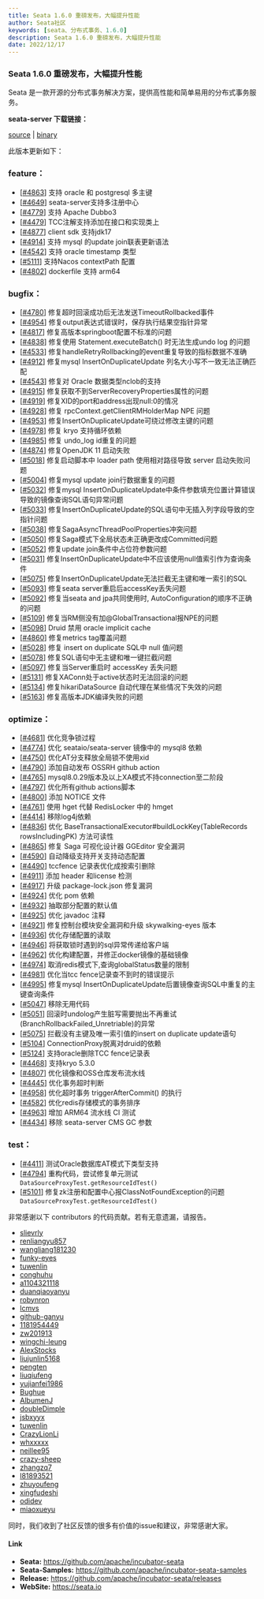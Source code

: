 ```yaml
---
title: Seata 1.6.0 重磅发布，大幅提升性能
author: Seata社区
keywords: [seata、分布式事务、1.6.0]
description: Seata 1.6.0 重磅发布，大幅提升性能
date: 2022/12/17
---
```


### Seata 1.6.0 重磅发布，大幅提升性能

Seata 是一款开源的分布式事务解决方案，提供高性能和简单易用的分布式事务服务。

**seata-server 下载链接：**

[source](https://github.com/apache/incubator-seata/archive/v1.6.0.zip) |
[binary](https://github.com/apache/incubator-seata/releases/download/v1.6.0/seata-server-1.6.0.zip)

此版本更新如下：

### feature：
- [[#4863](https://github.com/apache/incubator-seata/pull/4863)] 支持 oracle 和 postgresql 多主键
- [[#4649](https://github.com/apache/incubator-seata/pull/4649)] seata-server支持多注册中心
- [[#4779](https://github.com/apache/incubator-seata/pull/4779)] 支持 Apache Dubbo3
- [[#4479](https://github.com/apache/incubator-seata/pull/4479)] TCC注解支持添加在接口和实现类上
- [[#4877](https://github.com/apache/incubator-seata/pull/4877)] client sdk 支持jdk17
- [[#4914](https://github.com/apache/incubator-seata/pull/4914)] 支持 mysql 的update join联表更新语法
- [[#4542](https://github.com/apache/incubator-seata/pull/4542)] 支持 oracle timestamp 类型
- [[#5111](https://github.com/apache/incubator-seata/pull/5111)] 支持Nacos contextPath 配置
- [[#4802](https://github.com/apache/incubator-seata/pull/4802)] dockerfile 支持 arm64


### bugfix：
- [[#4780](https://github.com/apache/incubator-seata/pull/4780)] 修复超时回滚成功后无法发送TimeoutRollbacked事件
- [[#4954](https://github.com/apache/incubator-seata/pull/4954)] 修复output表达式错误时，保存执行结果空指针异常
- [[#4817](https://github.com/apache/incubator-seata/pull/4817)] 修复高版本springboot配置不标准的问题
- [[#4838](https://github.com/apache/incubator-seata/pull/4838)] 修复使用 Statement.executeBatch() 时无法生成undo log 的问题
- [[#4533](https://github.com/apache/incubator-seata/pull/4533)] 修复handleRetryRollbacking的event重复导致的指标数据不准确
- [[#4912](https://github.com/apache/incubator-seata/pull/4912)] 修复mysql InsertOnDuplicateUpdate 列名大小写不一致无法正确匹配
- [[#4543](https://github.com/apache/incubator-seata/pull/4543)] 修复对 Oracle 数据类型nclob的支持
- [[#4915](https://github.com/apache/incubator-seata/pull/4915)] 修复获取不到ServerRecoveryProperties属性的问题
- [[#4919](https://github.com/apache/incubator-seata/pull/4919)] 修复XID的port和address出现null:0的情况
- [[#4928](https://github.com/apache/incubator-seata/pull/4928)] 修复 rpcContext.getClientRMHolderMap NPE 问题
- [[#4953](https://github.com/apache/incubator-seata/pull/4953)] 修复InsertOnDuplicateUpdate可绕过修改主键的问题
- [[#4978](https://github.com/apache/incubator-seata/pull/4978)] 修复 kryo 支持循环依赖
- [[#4985](https://github.com/apache/incubator-seata/pull/4985)] 修复 undo_log id重复的问题
- [[#4874](https://github.com/apache/incubator-seata/pull/4874)] 修复OpenJDK 11 启动失败
- [[#5018](https://github.com/apache/incubator-seata/pull/5018)] 修复启动脚本中 loader path 使用相对路径导致 server 启动失败问题
- [[#5004](https://github.com/apache/incubator-seata/pull/5004)] 修复mysql update join行数据重复的问题
- [[#5032](https://github.com/apache/incubator-seata/pull/5032)] 修复mysql InsertOnDuplicateUpdate中条件参数填充位置计算错误导致的镜像查询SQL语句异常问题
- [[#5033](https://github.com/apache/incubator-seata/pull/5033)] 修复InsertOnDuplicateUpdate的SQL语句中无插入列字段导致的空指针问题
- [[#5038](https://github.com/apache/incubator-seata/pull/5038)] 修复SagaAsyncThreadPoolProperties冲突问题
- [[#5050](https://github.com/apache/incubator-seata/pull/5050)] 修复Saga模式下全局状态未正确更改成Committed问题
- [[#5052](https://github.com/apache/incubator-seata/pull/5052)] 修复update join条件中占位符参数问题
- [[#5031](https://github.com/apache/incubator-seata/pull/5031)] 修复InsertOnDuplicateUpdate中不应该使用null值索引作为查询条件
- [[#5075](https://github.com/apache/incubator-seata/pull/5075)] 修复InsertOnDuplicateUpdate无法拦截无主键和唯一索引的SQL
- [[#5093](https://github.com/apache/incubator-seata/pull/5093)] 修复seata server重启后accessKey丢失问题
- [[#5092](https://github.com/apache/incubator-seata/pull/5092)] 修复当seata and jpa共同使用时, AutoConfiguration的顺序不正确的问题
- [[#5109](https://github.com/apache/incubator-seata/pull/5109)] 修复当RM侧没有加@GlobalTransactional报NPE的问题
- [[#5098](https://github.com/apache/incubator-seata/pull/5098)] Druid 禁用 oracle implicit cache
- [[#4860](https://github.com/apache/incubator-seata/pull/4860)] 修复metrics tag覆盖问题
- [[#5028](https://github.com/apache/incubator-seata/pull/5028)] 修复 insert on duplicate SQL中 null 值问题
- [[#5078](https://github.com/apache/incubator-seata/pull/5078)] 修复SQL语句中无主键和唯一键拦截问题
- [[#5097](https://github.com/apache/incubator-seata/pull/5097)] 修复当Server重启时 accessKey 丢失问题
- [[#5131](https://github.com/apache/incubator-seata/pull/5131)] 修复XAConn处于active状态时无法回滚的问题
- [[#5134](https://github.com/apache/incubator-seata/pull/5134)] 修复hikariDataSource 自动代理在某些情况下失效的问题
- [[#5163](https://github.com/apache/incubator-seata/pull/5163)] 修复高版本JDK编译失败的问题

### optimize：
- [[#4681](https://github.com/apache/incubator-seata/pull/4681)] 优化竞争锁过程
- [[#4774](https://github.com/apache/incubator-seata/pull/4774)] 优化 seataio/seata-server 镜像中的 mysql8 依赖
- [[#4750](https://github.com/apache/incubator-seata/pull/4750)] 优化AT分支释放全局锁不使用xid
- [[#4790](https://github.com/apache/incubator-seata/pull/4790)] 添加自动发布 OSSRH github action
- [[#4765](https://github.com/apache/incubator-seata/pull/4765)] mysql8.0.29版本及以上XA模式不持connection至二阶段
- [[#4797](https://github.com/apache/incubator-seata/pull/4797)] 优化所有github actions脚本
- [[#4800](https://github.com/apache/incubator-seata/pull/4800)] 添加 NOTICE 文件
- [[#4761](https://github.com/apache/incubator-seata/pull/4761)] 使用 hget 代替 RedisLocker 中的 hmget
- [[#4414](https://github.com/apache/incubator-seata/pull/4414)] 移除log4j依赖
- [[#4836](https://github.com/apache/incubator-seata/pull/4836)] 优化 BaseTransactionalExecutor#buildLockKey(TableRecords rowsIncludingPK) 方法可读性
- [[#4865](https://github.com/apache/incubator-seata/pull/4865)] 修复 Saga 可视化设计器 GGEditor 安全漏洞
- [[#4590](https://github.com/apache/incubator-seata/pull/4590)] 自动降级支持开关支持动态配置
- [[#4490](https://github.com/apache/incubator-seata/pull/4490)] tccfence 记录表优化成按索引删除
- [[#4911](https://github.com/apache/incubator-seata/pull/4911)] 添加 header 和license 检测
- [[#4917](https://github.com/apache/incubator-seata/pull/4917)] 升级 package-lock.json 修复漏洞
- [[#4924](https://github.com/apache/incubator-seata/pull/4924)] 优化 pom 依赖
- [[#4932](https://github.com/apache/incubator-seata/pull/4932)] 抽取部分配置的默认值
- [[#4925](https://github.com/apache/incubator-seata/pull/4925)] 优化 javadoc 注释
- [[#4921](https://github.com/apache/incubator-seata/pull/4921)] 修复控制台模块安全漏洞和升级 skywalking-eyes 版本
- [[#4936](https://github.com/apache/incubator-seata/pull/4936)] 优化存储配置的读取
- [[#4946](https://github.com/apache/incubator-seata/pull/4946)] 将获取锁时遇到的sql异常传递给客户端
- [[#4962](https://github.com/apache/incubator-seata/pull/4962)] 优化构建配置，并修正docker镜像的基础镜像
- [[#4974](https://github.com/apache/incubator-seata/pull/4974)] 取消redis模式下,查询globalStatus数量的限制
- [[#4981](https://github.com/apache/incubator-seata/pull/4981)] 优化当tcc fence记录查不到时的错误提示
- [[#4995](https://github.com/apache/incubator-seata/pull/4995)] 修复mysql InsertOnDuplicateUpdate后置镜像查询SQL中重复的主键查询条件
- [[#5047](https://github.com/apache/incubator-seata/pull/5047)] 移除无用代码
- [[#5051](https://github.com/apache/incubator-seata/pull/5051)] 回滚时undolog产生脏写需要抛出不再重试(BranchRollbackFailed_Unretriable)的异常
- [[#5075](https://github.com/apache/incubator-seata/pull/5075)] 拦截没有主键及唯一索引值的insert on duplicate update语句
- [[#5104](https://github.com/apache/incubator-seata/pull/5104)] ConnectionProxy脱离对druid的依赖
- [[#5124](https://github.com/apache/incubator-seata/pull/5124)] 支持oracle删除TCC fence记录表
- [[#4468](https://github.com/apache/incubator-seata/pull/4968)] 支持kryo 5.3.0
- [[#4807](https://github.com/apache/incubator-seata/pull/4807)] 优化镜像和OSS仓库发布流水线
- [[#4445](https://github.com/apache/incubator-seata/pull/4445)] 优化事务超时判断
- [[#4958](https://github.com/apache/incubator-seata/pull/4958)] 优化超时事务 triggerAfterCommit() 的执行
- [[#4582](https://github.com/apache/incubator-seata/pull/4582)] 优化redis存储模式的事务排序
- [[#4963](https://github.com/apache/incubator-seata/pull/4963)] 增加 ARM64 流水线 CI 测试
- [[#4434](https://github.com/apache/incubator-seata/pull/4434)] 移除 seata-server CMS GC 参数


### test：
- [[#4411](https://github.com/apache/incubator-seata/pull/4411)] 测试Oracle数据库AT模式下类型支持
- [[#4794](https://github.com/apache/incubator-seata/pull/4794)] 重构代码，尝试修复单元测试 `DataSourceProxyTest.getResourceIdTest()`
- [[#5101](https://github.com/apache/incubator-seata/pull/5101)] 修复zk注册和配置中心报ClassNotFoundException的问题 `DataSourceProxyTest.getResourceIdTest()`


非常感谢以下 contributors 的代码贡献。若有无意遗漏，请报告。

<!-- 请确保您的 GitHub ID 在以下列表中 -->
- [slievrly](https://github.com/slievrly)
- [renliangyu857](https://github.com/renliangyu857)
- [wangliang181230](https://github.com/wangliang181230)
- [funky-eyes](https://github.com/funky-eyes)
- [tuwenlin](https://github.com/tuwenlin)
- [conghuhu](https://github.com/conghuhu)
- [a1104321118](https://github.com/a1104321118)
- [duanqiaoyanyu](https://github.com/duanqiaoyanyu)
- [robynron](https://github.com/robynron)
- [lcmvs](https://github.com/lcmvs)
- [github-ganyu](https://github.com/github-ganyu)
- [1181954449](https://github.com/1181954449)
- [zw201913](https://github.com/zw201913)
- [wingchi-leung](https://github.com/wingchi-leung)
- [AlexStocks](https://github.com/AlexStocks)
- [liujunlin5168](https://github.com/liujunlin5168)
- [pengten](https://github.com/pengten)
- [liuqiufeng](https://github.com/liuqiufeng)
- [yujianfei1986](https://github.com/yujianfei1986)
- [Bughue](https://github.com/Bughue)
- [AlbumenJ](https://github.com/AlbumenJ)
- [doubleDimple](https://github.com/doubleDimple)
- [jsbxyyx](https://github.com/jsbxyyx)
- [tuwenlin](https://github.com/tuwenlin)
- [CrazyLionLi](https://github.com/JavaLionLi)
- [whxxxxx](https://github.com/whxxxxx)
- [neillee95](https://github.com/neillee95)
- [crazy-sheep](https://github.com/crazy-sheep)
- [zhangzq7](https://github.com/zhangzq7)
- [l81893521](https://github.com/l81893521)
- [zhuyoufeng](https://github.com/zhuyoufeng)
- [xingfudeshi](https://github.com/xingfudeshi)
- [odidev](https://github.com/odidev)
- [miaoxueyu](https://github.com/miaoxueyu)

同时，我们收到了社区反馈的很多有价值的issue和建议，非常感谢大家。


#### Link

- **Seata:** https://github.com/apache/incubator-seata
- **Seata-Samples:** https://github.com/apache/incubator-seata-samples
- **Release:** https://github.com/apache/incubator-seata/releases
- **WebSite:** https://seata.io